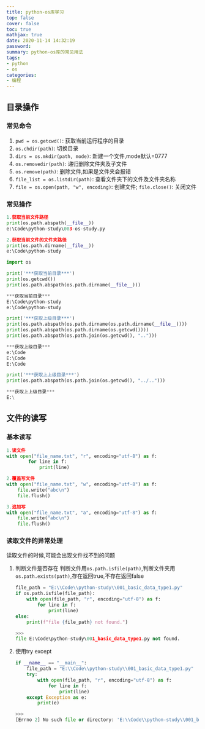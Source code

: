 ```yaml
---
title: python-os库学习
top: false
cover: false
toc: true
mathjax: true
date: 2020-11-14 14:32:19
password:
summary: python-os库的常见用法
tags:
- python
- os
categories:
- 编程
---
```


## 目录操作

### 常见命令

1. `pwd = os.getcwd()`: 获取当前运行程序的目录
2. `os.chdir(path)`: 切换目录
3. `dirs = os.mkdir(path, mode)`: 新建一个文件,mode默认=0777
4. `os.removedir(path)`: 递归删除文件夹及子文件
5. `os.remove(path)`: 删除文件,如果是文件夹会报错
6. `file_list = os.listdir(path)`: 查看文件夹下的文件及文件夹名称
7. `file = os.open(path, "w", encoding)`: 创建文件;  `file.close()`: 关闭文件

### 常见操作

``` python
1.获取当前文件路径
print(os.path.abspath(__file__))
e:\Code\python-study\003-os-study.py

2.获取当前文件的文件夹路径
print(os.path.dirname(__file__))
e:\Code\python-study

import os

print('***获取当前目录***')
print(os.getcwd())
print(os.path.abspath(os.path.dirname(__file__)))

***获取当前目录***
E:\Code\python-study
e:\Code\python-study

print('***获取上级目录***')
print(os.path.abspath(os.path.dirname(os.path.dirname(__file__))))
print(os.path.abspath(os.path.dirname(os.getcwd())))
print(os.path.abspath(os.path.join(os.getcwd(), "..")))

***获取上级目录***
e:\Code
E:\Code
E:\Code

print('***获取上上级目录***')
print(os.path.abspath(os.path.join(os.getcwd(), "../..")))

***获取上上级目录***
E:\
```

## 文件的读写

### 基本读写

``` python
1.读文件
with open("file_name.txt", "r", encoding="utf-8") as f:
        for line in f:
            print(line)

2.覆盖写文件
with open("file_name.txt", "w", encoding="utf-8") as f:
    file.write("abc\n")
    file.flush()

3.追加写
with open("file_name.txt", "a", encoding="utf-8") as f:
    file.write("abc\n")
    file.flush()
```

### 读取文件的异常处理

读取文件的时候,可能会出现文件找不到的问题

1. 判断文件是否存在
判断文件用`os.path.isfile(path)`,判断文件夹用`os.path.exists(path)`,存在返回true,不存在返回false

    ``` python
    file_path = "E:\\Code\\python-study\\001_basic_data_type1.py"
    if os.path.isfile(file_path):
        with open(file_path, "r", encoding="utf-8") as f:
            for line in f:
                print(line)
    else:
        print(f"file {file_path} not found.")

    >>>
    file E:\Code\python-study\001_basic_data_type1.py not found.
    ```

2. 使用try except

    ``` python
    if __name__ == "__main__":
        file_path = "E:\\Code\\python-study\\001_basic_data_type1.py"
        try:
            with open(file_path, "r", encoding="utf-8") as f:
                for line in f:
                    print(line)
        except Exception as e:
            print(e)

    >>>
    [Errno 2] No such file or directory: 'E:\\Code\\python-study\\001_basic_data_type1.py'
    ```
